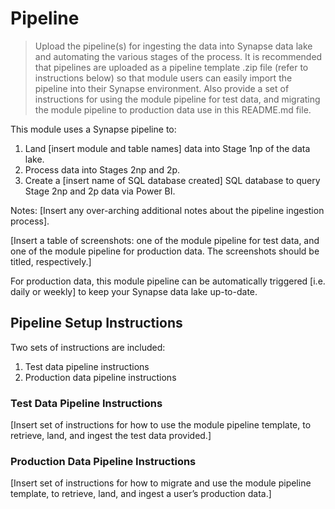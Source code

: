# Pipeline

> Upload the pipeline(s) for ingesting the data into Synapse data lake and automating the various stages of the process. It is recommended that pipelines are uploaded as a pipeline template .zip file (refer to instructions below) so that module users can easily import the pipeline into their Synapse environment. Also provide a set of instructions for using the module pipeline for test data, and migrating the module pipeline to production data use in this README.md file.

This module uses a Synapse pipeline to:
1.	Land [insert module and table names] data into Stage 1np of the data lake.
2.	Process data into Stages 2np and 2p.
3.	Create a [insert name of SQL database created] SQL database to query Stage 2np and 2p data via Power BI.

Notes: [Insert any over-arching additional notes about the pipeline ingestion process].

[Insert a table of screenshots: one of the module pipeline for test data, and one of the module pipeline for production data. The screenshots should be titled, respectively.]

For production data, this module pipeline can be automatically triggered [i.e. daily or weekly] to keep your Synapse data lake up-to-date.

## Pipeline Setup Instructions
Two sets of instructions are included:
1.	Test data pipeline instructions
2.	Production data pipeline instructions

### Test Data Pipeline Instructions
[Insert set of instructions for how to use the module pipeline template, to retrieve, land, and ingest the test data provided.]

### Production Data Pipeline Instructions
[Insert set of instructions for how to migrate and use the module pipeline template, to retrieve, land, and ingest a user’s production data.]
